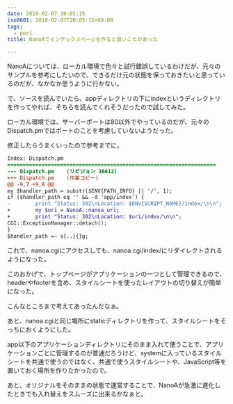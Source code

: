 ```yaml
---
date: 2010-02-07 20:05:15
iso8601: 2010-02-07T20:05:15+09:00
tags:
  - perl
title: NanoAでインデックスページを作ると良いことがあった

---
```


NanoAについては、ローカル環境で色々と試行錯誤しているわけだが、元々のサンプルを参考にしたいので、できるだけ元の状態を保っておきたいと思っているのだが、なかなか思うように行かない。

で、ソースを読んでいたら、appディレクトリの下にindexというディレクトリを作ってやれば、そちらを読んでくれそうだったので試してみた。

ローカル環境では、サーバーポートは80以外でやっているのだが、元々のDispatch.pmではポートのことを考慮していないようだった。

修正したらうまくいったので参考までに。

```diff
Index: Dispatch.pm
===================================================================
--- Dispatch.pm    (リビジョン 36612)
+++ Dispatch.pm    (作業コピー)
@@ -9,7 +9,8 @@
my $handler_path = substr($ENV{PATH_INFO} || '/', 1);
if ($handler_path eq '' && -d 'app/index') {
-        print "Status: 302\nLocation: $ENV{SCRIPT_NAME}/index/\n\n";
+        my $uri = NanoA::nanoa_uri;
+        print "Status: 302\nLocation: $uri/index/\n\n";
CGI::ExceptionManager::detach();
}
$handler_path =~ s{..}{}g;
```

これで、nanoa.cgiにアクセスしても、nanoa.cgi/index/にリダイレクトされるようになった。

このおかげで、トップページがアプリケーションの一つとして管理できるので、headerやfooterを含め、スタイルシートを使ったレイアウトの切り替えが簡単になった。

こんなところまで考えてあったんだなぁ。

あと、nanoa.cgiと同じ場所にstaticディレクトリを作って、スタイルシートをそっちにおくようにした。

app以下のアプリケーションディレクトリにそのまま入れて使うことで、アプリケーションごとに管理するのが普通だろうけど、systemに入っているスタイルシートを共通で使うのではなく、共通で使うスタイルシートや、JavaScript等を置いておく場所を作りたかったので。

あと、オリジナルをそのままの状態で運営することで、NanoAが急激に進化したときでも入れ替えをスムーズに出来るかなぁと。
